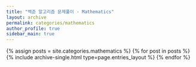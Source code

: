 ```yaml
---
title: "백준 알고리즘 문제풀이 - Mathematics"
layout: archive
permalink: categories/mathematics
author_profile: true
sidebar_main: true
---
```



{% assign posts = site.categories.mathematics %}
{% for post in posts %} {% include archive-single.html type=page.entries_layout %} {% endfor %}
